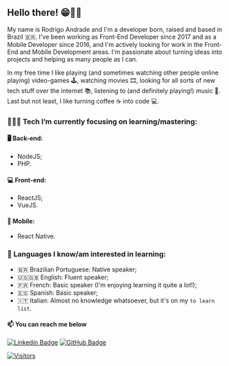 <h2>Hello there! 😁👋🏼</h2>

My name is Rodrigo Andrade and I'm a developer born, raised and based in Brazil 🇧🇷. I've been working as Front-End Developer since 2017 and as a Mobile Developer since 2016, and I'm actively looking for work in the Front-End and Mobile Development areas. I'm passionate about turning ideas into projects and helping as many people as I can.

In my free time I like playing (and sometimes watching other people online playing) video-games 🕹, watching movies 🎞️, looking for all sorts of new tech stuff over the internet 📚, listening to (and definitely playing!) music 🎵. Last but not least, I like turning coffee ☕️ into code 💻.

<h3>👨🏻‍💻 Tech I’m currently focusing on learning/mastering:</h3>

<h4>🖥 Back-end:</h4>

- NodeJS;
- PHP.

<h4>💻 Front-end:</h4>

- ReactJS;
- VueJS.
  
<h4>📱 Mobile:</h4>

- React Native.

<h3>🚩 Languages I know/am interested in learning:</h3>

- 🇧🇷 Brazilian Portuguese: Native speaker;
- 🇺🇸🇬🇧 English: Fluent speaker;
- 🇫🇷 French: Basic speaker (I'm enjoying learning it quite a lot!);
- 🇪🇸 Spanish: Basic speaker;
- 🇮🇹 Italian: Almost no knowledge whatsoever, but it's on my `to learn list`.

<h4>📫 You can reach me below</h4>

[![Linkedin Badge](https://img.shields.io/badge/-LinkedIn-blue?style=flat-square&logo=Linkedin&logoColor=white&link=https://www.linkedin.com/in/rodrigoandrade93)](https://www.linkedin.com/in/rodrigoandrade93)
[![GitHub Badge](https://img.shields.io/github/followers/rodrigoftw?label=follow&style=social)](https://github.com/rodrigoftw)



[![Visitors](https://visitor-badge.glitch.me/badge?page_id=github/rodrigoftw)](https://github.com/rodrigoftw)

<!--
**rodrigoftw/rodrigoftw** is a ✨ _special_ ✨ repository because its `README.md` (this file) appears on your GitHub profile.

Here are some ideas to get you started:

- 🔭 I’m currently working on ...
- 🌱 I’m currently learning ...
- 👯 I’m looking to collaborate on ...
- 🤔 I’m looking for help with ...
- 💬 Ask me about ...
-  ...
- 😄 Pronouns: ...
- ⚡ Fun fact: ...
-->
